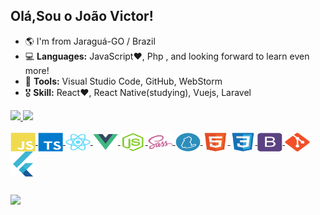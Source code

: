 ## Olá,Sou o João Victor! 

<!-- My name is Felipe Santos and I absolutely love Technology!  -->

- 🌎 I'm from Jaraguá-GO / Brazil
- 💻 **Languages:** JavaScript❤️, Php , and looking forward to learn even more!
- 🔧 **Tools:** Visual Studio Code, GitHub, WebStorm
- 🎖 **Skill:** React❤️, React Native(studying), Vuejs, Laravel

<link rel="stylesheet" href="https://cdn.jsdelivr.net/gh/devicons/devicon@v2.12.0/devicon.min.css">
<div>
  <a href="https://github.com/Joaovictor144">
  <img height="180em" src="https://github-readme-stats.vercel.app/api?username=Joaovictor144&show_icons=true&theme=tokyonight&include_all_commits=true&count_private=true"/>
  <img height="180em" src="https://github-readme-stats.vercel.app/api/top-langs/?username=Joaovictor144&layout=compact&langs_count=7&theme=tokyonight"/>
</div>
  <div style="display: inline_block"><br>
  <img align="center" alt="Joao-Js" height="30" width="40" src="https://raw.githubusercontent.com/devicons/devicon/master/icons/javascript/javascript-plain.svg">
  <img align="center" alt="Joao-TS" height="30" width="40" src="https://raw.githubusercontent.com/devicons/devicon/master/icons/typescript/typescript-plain.svg">
  <img align="center" alt="Joao-React" height="30" width="40" src="https://raw.githubusercontent.com/devicons/devicon/master/icons/react/react-original.svg">
  <img align="center" alt="Joao-vue" height="30" width="40" src="https://github.com/devicons/devicon/blob/master/icons/vuejs/vuejs-original.svg">
  <img align="center" alt="Joao-nd" height="30" width="40" src="https://github.com/devicons/devicon/blob/master/icons/nodejs/nodejs-original.svg">
  <img align="center" alt="Joao-sass" height="30" width="40" src="https://github.com/devicons/devicon/blob/master/icons/sass/sass-original.svg">
  <img align="center" alt="Joao-yarn" height="30" width="40" src="https://github.com/devicons/devicon/blob/master/icons/yarn/yarn-original.svg">
  <img align="center" alt="Joao-HTML" height="30" width="40" src="https://raw.githubusercontent.com/devicons/devicon/master/icons/html5/html5-original.svg">
  <img align="center" alt="Joao-CSS" height="30" width="40" src="https://raw.githubusercontent.com/devicons/devicon/master/icons/css3/css3-original.svg">
  <img align="center" alt="Joao-bt" height="30" width="40" src="https://github.com/devicons/devicon/blob/master/icons/bootstrap/bootstrap-plain.svg">
  <img align="center" alt="Joao-git" height="30" width="40" src="https://github.com/devicons/devicon/blob/master/icons/git/git-original.svg">
  <img align="center" alt="Joao-flutter height="30" width="40" src="https://github.com/devicons/devicon/blob/master/icons/flutter/flutter-original.svg">
   
   
</div>
  
  
  ##
  
  
<div>
   <a href="https://www.linkedin.com/in/jo%C3%A3o-victor-vieira-oliveira-433a6315b" target="_blank"><img src="https://img.shields.io/badge/-LinkedIn-%230077B5?style=for-the-badge&logo=linkedin&logoColor=white" target="_blank"></a>  
  
  
  
</div>
